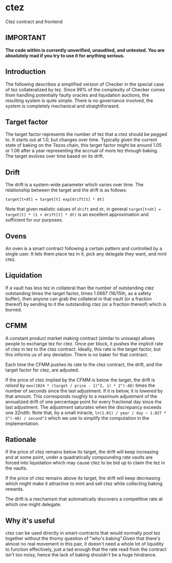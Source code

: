 # ctez
Ctez contract and frontend

## IMPORTANT

**The code within is currently unverified, unaudited, and untested.
You are absolutely mad if you try to use it for anything serious.**

## Introduction

The following describes a simplified version of Checker in the special case of tez collateralized by tez. Since 99% of the complexity of Checker comes from handling potentially faulty oracles and liquidation auctions, the resulting system is quite simple. There is no governance involved, the system is completely mechanical and straightforward.

## Target factor

The target factor represents the number of tez that a ctez should be pegged to. It starts out at 1.0, but changes over time. Typically given the current state of baking on the Tezos chain, this target factor might be around 1.05 or 1.06 after a year representing the accrual of more tez through baking. The target evolves over time based on its drift.

## Drift

The drift is a system-wide parameter which varies over time. The relationship between the target and the drift is as follows:

`target[t+dt] = target[t] exp[drift[t] * dt]`

Note that given realistic values of `drift` and `dt`, in general `target[t+dt] = target[t] * (1 + drift[t] * dt)` is an excellent approximation and sufficient for our purposes.

## Ovens

An oven is a smart contract following a certain pattern and controlled by a single user. It lets them place tez in it, pick any delegate they want, and mint ctez.

## Liquidation

If a vault has less tez in collateral than the number of outstanding ctez outstanding times the target factor, times 1.0667 (16/15th, as a safety buffer), then anyone can grab the collateral in that vault (or a fraction thereof) by sending to it the outstanding ctez (or a fraction thereof) which is burned.

## CFMM

A constant product market making contract (similar to uniswap) allows people to exchange tez for ctez. Once per block, it pushes the implicit rate of ctez in tez to the ctez contract. Ideally, this rate is the target factor, but this informs us of any deviation. There is no baker for that contract.

Each time the CFMM pushes its rate to the ctez contract, the drift, and the target factor for ctez, are adjusted.

If the price of ctez implied by the CFMM is below the target, the drift is *raised* by  `max(1024 * (target / price - 1)^2, 1) * 2^(-48)` times the number of seconds since the last adjustment. If it is below, it is *lowered* by that amount. This corresponds roughly to a maximum adjustment of the annualized drift of one percentage point for every fractional day since the last adjustment. The adjustment saturates when the discrepancy exceeds one 32ndth. Note that, by a small miracle, `ln(1.01) / year / day ~ 1.027 * 2^(-48) / second^2` which we use to simplify the computation in the implementation.

## Rationale

If the price of ctez remains below its target, the drift will keep increasing and at some point, under a quadratically compounding rate vaults are forced into liquidation which may cause ctez to be bid up to claim the tez in the vaults.

If the price of ctez remains above its target, the drift will keep decreasing which might make it attractive to mint and sell ctez while collecting baking rewards.

The drift is a mechanism that automatically discovers a competitive rate at which one might delegate.

## Why it's useful

ctez can be used directly in smart-contracts that would normally pool tez together without the thorny question of "who's baking".Given that there's almost no real movement in this pair, it doesn't need a whole lot of liquidity to function effectively, just a tad enough that the rate read from the contract isn't too noisy, hence the lack of baking shouldn't be a huge hindrance.
